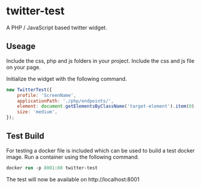 # twitter-test

A PHP / JavaScript based twitter widget.

## Useage

Include the css, php and js folders in your project. Include the css and js file on your page.

Initialize the widget with the following command.

```JavaScript
new TwitterTest({
    profile: 'ScreenName',
    applicationPath: './php/endpoints/',
    element: document.getElementsByClassName('target-element').item(0),
    size: 'medium',
});
```

## Test Build

For testing a docker file is included which can be used to build a test docker image.
Run a container using the following command.

```ps
docker run -p 8001:80 twitter-test
```

The test will now be available on http://localhost:8001